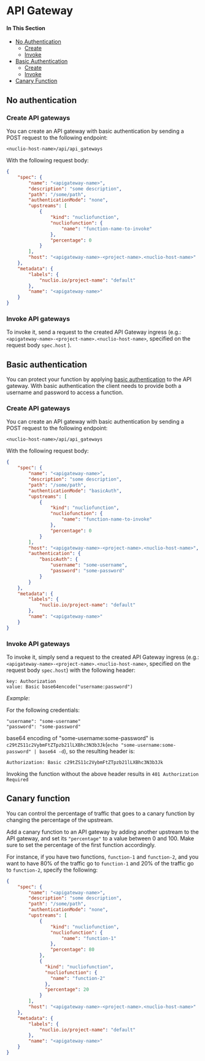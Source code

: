 # API Gateway

#### In This Section

- [No Authentication](#none-auth)
    - [Create](#create-none)
    - [Invoke](#invoke-none)
- [Basic Authentication](#basic-auth)
    - [Create](#create-basic)
    - [Invoke](#invoke-basic)
- [Canary Function](#canary-function)

<a id="none-auth"></a>
## No authentication

<a id="create-none"></a>
### Create API gateways

You can create an API gateway with basic authentication by sending a POST request to the following endpoint:

```
<nuclio-host-name>/api/api_gateways
```
With the following request body:
```json
{
    "spec": {
        "name": "<apigateway-name>",
        "description": "some description",
        "path": "/some/path", 
        "authenticationMode": "none",
        "upstreams": [
            {
                "kind": "nucliofunction",
                "nucliofunction": {
                    "name": "function-name-to-invoke"
                },
                "percentage": 0
            }
        ],
        "host": "<apigateway-name>-<project-name>.<nuclio-host-name>"
    },
    "metadata": {
        "labels": {
            "nuclio.io/project-name": "default"
        },
        "name": "<apigateway-name>"
    }
}
```

<a id="invoke-none"></a>
### Invoke API gateways

To invoke it, send a request to the created API Gateway ingress (e.g.: `<apigateway-name>-<project-name>.<nuclio-host-name>`,
specified on the request body `spec.host` ).

<a id="basic-auth"></a>
## Basic authentication

You can protect your function by applying [basic authentication](https://en.wikipedia.org/wiki/Basic_access_authentication) to the API gateway.
With basic authentication the client needs to provide both a username and password to access a function.

<a id="create-basic"></a>
### Create API gateways

You can create an API gateway with basic authentication by sending a POST request to the following endpoint:

```
<nuclio-host-name>/api/api_gateways
```
With the following request body:
```json
{
    "spec": {
        "name": "<apigateway-name>",
        "description": "some description",
        "path": "/some/path",
        "authenticationMode": "basicAuth",
        "upstreams": [
            {
                "kind": "nucliofunction",
                "nucliofunction": {
                    "name": "function-name-to-invoke"
                },
                "percentage": 0
            }
        ],
        "host": "<apigateway-name>-<project-name>.<nuclio-host-name>",
        "authentication": {
            "basicAuth": {
                "username": "some-username",
                "password": "some-password"
            }
        }
    },
    "metadata": {
        "labels": {
            "nuclio.io/project-name": "default"
        },
        "name": "<apigateway-name>"
    }
}
```

<a id="invoke-basic"></a>
### Invoke API gateways

To invoke it, simply send a request to the created API Gateway ingress (e.g.: `<apigateway-name>-<project-name>.<nuclio-host-name>`,
specified on the request body `spec.host`) with the following header:
```
key: Authorization
value: Basic base64encode("username:password")
```

*Example*:

For the following credentials:
```
"username": "some-username"
"password": "some-password"
```
base64 encoding of "some-username:some-password" is `c29tZS11c2VybmFtZTpzb21lLXBhc3N3b3Jk`(`echo "some-username:some-password" | base64 -d`), 
so the resulting header is:

```
Authorization: Basic c29tZS11c2VybmFtZTpzb21lLXBhc3N3b3Jk
```

Invoking the function without the above header results in `401 Authorization Required`

<a id="canary-function"></a>
## Canary function

You can control the percentage of traffic that goes to a canary function by changing the percentage of the upstream.

Add a canary function to an API gateway by adding another upstream to the API gateway, and set its `"percentage"` to a value between 0 and 100.
Make sure to set the percentage of the first function accordingly.

For instance, if you have two functions, `function-1` and `function-2`, and you want to have 80% of the traffic go to `function-1` and 20% of the traffic go to `function-2`, specify the following:

```json
{
    "spec": {
        "name": "<apigateway-name>",
        "description": "some description",
        "path": "/some/path", 
        "authenticationMode": "none",
        "upstreams": [
            {
                "kind": "nucliofunction",
                "nucliofunction": {
                    "name": "function-1"
                },
                "percentage": 80
            },
            {
              "kind": "nucliofunction",
              "nucliofunction": {
                "name": "function-2"
              },
              "percentage": 20
            }
        ],
        "host": "<apigateway-name>-<project-name>.<nuclio-host-name>"
    },
    "metadata": {
        "labels": {
            "nuclio.io/project-name": "default"
        },
        "name": "<apigateway-name>"
    }
}
```